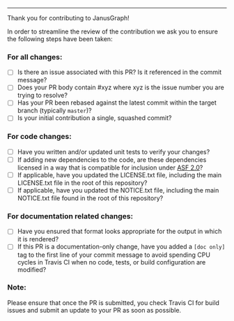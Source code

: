 -----

Thank you for contributing to JanusGraph!

In order to streamline the review of the contribution we ask you
to ensure the following steps have been taken:

### For all changes:
- [ ] Is there an issue associated with this PR? Is it referenced in the commit message?
- [ ] Does your PR body contain #xyz where xyz is the issue number you are trying to resolve?
- [ ] Has your PR been rebased against the latest commit within the target branch (typically `master`)?
- [ ] Is your initial contribution a single, squashed commit?

### For code changes:
- [ ] Have you written and/or updated unit tests to verify your changes?
- [ ] If adding new dependencies to the code, are these dependencies licensed in a way that is compatible for inclusion under [ASF 2.0](https://www.apache.org/legal/resolved.html#category-a)?
- [ ] If applicable, have you updated the LICENSE.txt file, including the main LICENSE.txt file in the root of this repository?
- [ ] If applicable, have you updated the NOTICE.txt file, including the main NOTICE.txt file found in the root of this repository?

### For documentation related changes:
- [ ] Have you ensured that format looks appropriate for the output in which it is rendered?
- [ ] If this PR is a documentation-only change, have you added a `[doc only]`
  tag to the first line of your commit message to avoid spending CPU cycles in
  Travis CI when no code, tests, or build configuration are modified?

### Note:
Please ensure that once the PR is submitted, you check Travis CI for build issues and submit an update to your PR as soon as possible.

